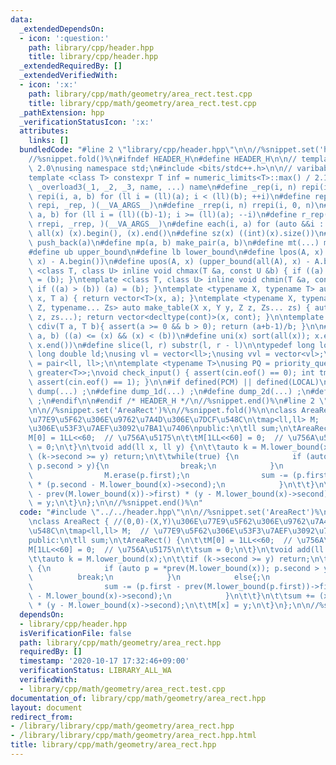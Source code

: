 ```yaml
---
data:
  _extendedDependsOn:
  - icon: ':question:'
    path: library/cpp/header.hpp
    title: library/cpp/header.hpp
  _extendedRequiredBy: []
  _extendedVerifiedWith:
  - icon: ':x:'
    path: library/cpp/math/geometry/area_rect.test.cpp
    title: library/cpp/math/geometry/area_rect.test.cpp
  _pathExtension: hpp
  _verificationStatusIcon: ':x:'
  attributes:
    links: []
  bundledCode: "#line 2 \"library/cpp/header.hpp\"\n\n//%snippet.set('header')%\n\
    //%snippet.fold()%\n#ifndef HEADER_H\n#define HEADER_H\n\n// template version\
    \ 2.0\nusing namespace std;\n#include <bits/stdc++.h>\n\n// varibable settings\n\
    template <class T> constexpr T inf = numeric_limits<T>::max() / 2.1;\n\n#define\
    \ _overload3(_1, _2, _3, name, ...) name\n#define _rep(i, n) repi(i, 0, n)\n#define\
    \ repi(i, a, b) for (ll i = (ll)(a); i < (ll)(b); ++i)\n#define rep(...) _overload3(__VA_ARGS__,\
    \ repi, _rep, )(__VA_ARGS__)\n#define _rrep(i, n) rrepi(i, 0, n)\n#define rrepi(i,\
    \ a, b) for (ll i = (ll)((b)-1); i >= (ll)(a); --i)\n#define r_rep(...) _overload3(__VA_ARGS__,\
    \ rrepi, _rrep, )(__VA_ARGS__)\n#define each(i, a) for (auto &&i : a)\n#define\
    \ all(x) (x).begin(), (x).end()\n#define sz(x) ((int)(x).size())\n#define pb(a)\
    \ push_back(a)\n#define mp(a, b) make_pair(a, b)\n#define mt(...) make_tuple(__VA_ARGS__)\n\
    #define ub upper_bound\n#define lb lower_bound\n#define lpos(A, x) (lower_bound(all(A),\
    \ x) - A.begin())\n#define upos(A, x) (upper_bound(all(A), x) - A.begin())\ntemplate\
    \ <class T, class U> inline void chmax(T &a, const U &b) { if ((a) < (b)) (a)\
    \ = (b); }\ntemplate <class T, class U> inline void chmin(T &a, const U &b) {\
    \ if ((a) > (b)) (a) = (b); }\ntemplate <typename X, typename T> auto make_table(X\
    \ x, T a) { return vector<T>(x, a); }\ntemplate <typename X, typename Y, typename\
    \ Z, typename... Zs> auto make_table(X x, Y y, Z z, Zs... zs) { auto cont = make_table(y,\
    \ z, zs...); return vector<decltype(cont)>(x, cont); }\n\ntemplate <class T> T\
    \ cdiv(T a, T b){ assert(a >= 0 && b > 0); return (a+b-1)/b; }\n\n#define is_in(x,\
    \ a, b) ((a) <= (x) && (x) < (b))\n#define uni(x) sort(all(x)); x.erase(unique(all(x)),\
    \ x.end())\n#define slice(l, r) substr(l, r - l)\n\ntypedef long long ll;\ntypedef\
    \ long double ld;\nusing vl = vector<ll>;\nusing vvl = vector<vl>;\nusing pll\
    \ = pair<ll, ll>;\n\ntemplate <typename T>\nusing PQ = priority_queue<T, vector<T>,\
    \ greater<T>>;\nvoid check_input() { assert(cin.eof() == 0); int tmp; cin >> tmp;\
    \ assert(cin.eof() == 1); }\n\n#if defined(PCM) || defined(LOCAL)\n#else\n#define\
    \ dump(...) ;\n#define dump_1d(...) ;\n#define dump_2d(...) ;\n#define cerrendl\
    \ ;\n#endif\n\n#endif /* HEADER_H */\n//%snippet.end()%\n#line 2 \"library/cpp/math/geometry/area_rect.hpp\"\
    \n\n//%snippet.set('AreaRect')%\n//%snippet.fold()%\n\nclass AreaRect { //(0,0)-(X,Y)\u306E\
    \u77E9\u5F62\u306E\u9762\u7A4D\u306E\u7DCF\u548C\n\tmap<ll,ll> M;  // \u77E9\u5F62\
    \u306E\u53F3\u7AEF\u3092\u7BA1\u7406\npublic:\n\tll sum;\n\tAreaRect() {\n\t\t\
    M[0] = 1LL<<60;  // \u756A\u5175\n\t\tM[1LL<<60] = 0;  // \u756A\u5175\n\t\tsum\
    \ = 0;\n\t}\n\tvoid add(ll x, ll y) {\n\t\tauto k = M.lower_bound(x);\n\t\tif\
    \ (k->second >= y) return;\n\t\twhile(true) {\n            if (auto p = *prev(M.lower_bound(x));\
    \ p.second > y){\n                break;\n            }\n            else{;\n\
    \                M.erase(p.first);\n                sum -= (p.first - prev(M.lower_bound(p.first))->first)\
    \ * (p.second - M.lower_bound(x)->second);\n            }\n\t\t}\n\t\tsum += (x\
    \ - prev(M.lower_bound(x))->first) * (y - M.lower_bound(x)->second);\n\t\tM[x]\
    \ = y;\n\t}\n};\n\n//%snippet.end()%\n"
  code: "#include \"../../header.hpp\"\n\n//%snippet.set('AreaRect')%\n//%snippet.fold()%\n\
    \nclass AreaRect { //(0,0)-(X,Y)\u306E\u77E9\u5F62\u306E\u9762\u7A4D\u306E\u7DCF\
    \u548C\n\tmap<ll,ll> M;  // \u77E9\u5F62\u306E\u53F3\u7AEF\u3092\u7BA1\u7406\n\
    public:\n\tll sum;\n\tAreaRect() {\n\t\tM[0] = 1LL<<60;  // \u756A\u5175\n\t\t\
    M[1LL<<60] = 0;  // \u756A\u5175\n\t\tsum = 0;\n\t}\n\tvoid add(ll x, ll y) {\n\
    \t\tauto k = M.lower_bound(x);\n\t\tif (k->second >= y) return;\n\t\twhile(true)\
    \ {\n            if (auto p = *prev(M.lower_bound(x)); p.second > y){\n      \
    \          break;\n            }\n            else{;\n                M.erase(p.first);\n\
    \                sum -= (p.first - prev(M.lower_bound(p.first))->first) * (p.second\
    \ - M.lower_bound(x)->second);\n            }\n\t\t}\n\t\tsum += (x - prev(M.lower_bound(x))->first)\
    \ * (y - M.lower_bound(x)->second);\n\t\tM[x] = y;\n\t}\n};\n\n//%snippet.end()%\n"
  dependsOn:
  - library/cpp/header.hpp
  isVerificationFile: false
  path: library/cpp/math/geometry/area_rect.hpp
  requiredBy: []
  timestamp: '2020-10-17 17:32:46+09:00'
  verificationStatus: LIBRARY_ALL_WA
  verifiedWith:
  - library/cpp/math/geometry/area_rect.test.cpp
documentation_of: library/cpp/math/geometry/area_rect.hpp
layout: document
redirect_from:
- /library/library/cpp/math/geometry/area_rect.hpp
- /library/library/cpp/math/geometry/area_rect.hpp.html
title: library/cpp/math/geometry/area_rect.hpp
---
```

